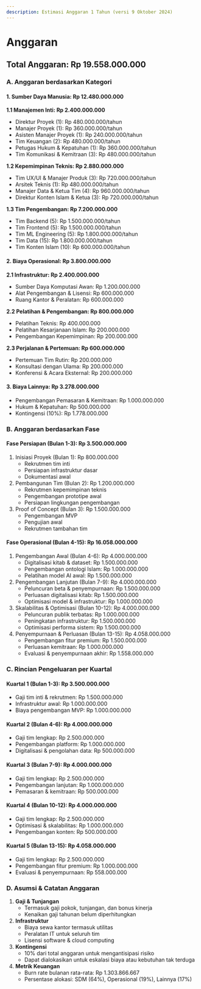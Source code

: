 ```yaml
---
description: Estimasi Anggaran 1 Tahun (versi 9 Oktober 2024)
---
```


# Anggaran

## Total Anggaran: Rp 19.558.000.000

### A. Anggaran berdasarkan Kategori

#### 1. Sumber Daya Manusia: Rp 12.480.000.000

**1.1 Manajemen Inti: Rp 2.400.000.000**

* Direktur Proyek (1): Rp 480.000.000/tahun
* Manajer Proyek (1): Rp 360.000.000/tahun
* Asisten Manajer Proyek (1): Rp 240.000.000/tahun
* Tim Keuangan (2): Rp 480.000.000/tahun
* Petugas Hukum & Kepatuhan (1): Rp 360.000.000/tahun
* Tim Komunikasi & Kemitraan (3): Rp 480.000.000/tahun

**1.2 Kepemimpinan Teknis: Rp 2.880.000.000**

* Tim UX/UI & Manajer Produk (3): Rp 720.000.000/tahun
* Arsitek Teknis (1): Rp 480.000.000/tahun
* Manajer Data & Ketua Tim (4): Rp 960.000.000/tahun
* Direktur Konten Islam & Ketua (3): Rp 720.000.000/tahun

**1.3 Tim Pengembangan: Rp 7.200.000.000**

* Tim Backend (5): Rp 1.500.000.000/tahun
* Tim Frontend (5): Rp 1.500.000.000/tahun
* Tim ML Engineering (5): Rp 1.800.000.000/tahun
* Tim Data (15): Rp 1.800.000.000/tahun
* Tim Konten Islam (10): Rp 600.000.000/tahun

#### 2. Biaya Operasional: Rp 3.800.000.000

**2.1 Infrastruktur: Rp 2.400.000.000**

* Sumber Daya Komputasi Awan: Rp 1.200.000.000
* Alat Pengembangan & Lisensi: Rp 600.000.000
* Ruang Kantor & Peralatan: Rp 600.000.000

**2.2 Pelatihan & Pengembangan: Rp 800.000.000**

* Pelatihan Teknis: Rp 400.000.000
* Pelatihan Kesarjanaan Islam: Rp 200.000.000
* Pengembangan Kepemimpinan: Rp 200.000.000

**2.3 Perjalanan & Pertemuan: Rp 600.000.000**

* Pertemuan Tim Rutin: Rp 200.000.000
* Konsultasi dengan Ulama: Rp 200.000.000
* Konferensi & Acara Eksternal: Rp 200.000.000

#### 3. Biaya Lainnya: Rp 3.278.000.000

* Pengembangan Pemasaran & Kemitraan: Rp 1.000.000.000
* Hukum & Kepatuhan: Rp 500.000.000
* Kontingensi (10%): Rp 1.778.000.000

### B. Anggaran berdasarkan Fase

#### Fase Persiapan (Bulan 1-3): Rp 3.500.000.000

1. Inisiasi Proyek (Bulan 1): Rp 800.000.000
   * Rekrutmen tim inti
   * Persiapan infrastruktur dasar
   * Dokumentasi awal
2. Pembangunan Tim (Bulan 2): Rp 1.200.000.000
   * Rekrutmen kepemimpinan teknis
   * Pengembangan prototipe awal
   * Persiapan lingkungan pengembangan
3. Proof of Concept (Bulan 3): Rp 1.500.000.000
   * Pengembangan MVP
   * Pengujian awal
   * Rekrutmen tambahan tim

#### Fase Operasional (Bulan 4-15): Rp 16.058.000.000

1. Pengembangan Awal (Bulan 4-6): Rp 4.000.000.000
   * Digitalisasi kitab & dataset: Rp 1.500.000.000
   * Pengembangan ontologi Islam: Rp 1.000.000.000
   * Pelatihan model AI awal: Rp 1.500.000.000
2. Pengembangan Lanjutan (Bulan 7-9): Rp 4.000.000.000
   * Peluncuran beta & penyempurnaan: Rp 1.500.000.000
   * Perluasan digitalisasi kitab: Rp 1.500.000.000
   * Optimisasi model & infrastruktur: Rp 1.000.000.000
3. Skalabilitas & Optimisasi (Bulan 10-12): Rp 4.000.000.000
   * Peluncuran publik terbatas: Rp 1.000.000.000
   * Peningkatan infrastruktur: Rp 1.500.000.000
   * Optimisasi performa sistem: Rp 1.500.000.000
4. Penyempurnaan & Perluasan (Bulan 13-15): Rp 4.058.000.000
   * Pengembangan fitur premium: Rp 1.500.000.000
   * Perluasan kemitraan: Rp 1.000.000.000
   * Evaluasi & penyempurnaan akhir: Rp 1.558.000.000

### C. Rincian Pengeluaran per Kuartal

#### Kuartal 1 (Bulan 1-3): Rp 3.500.000.000

* Gaji tim inti & rekrutmen: Rp 1.500.000.000
* Infrastruktur awal: Rp 1.000.000.000
* Biaya pengembangan MVP: Rp 1.000.000.000

#### Kuartal 2 (Bulan 4-6): Rp 4.000.000.000

* Gaji tim lengkap: Rp 2.500.000.000
* Pengembangan platform: Rp 1.000.000.000
* Digitalisasi & pengolahan data: Rp 500.000.000

#### Kuartal 3 (Bulan 7-9): Rp 4.000.000.000

* Gaji tim lengkap: Rp 2.500.000.000
* Pengembangan lanjutan: Rp 1.000.000.000
* Pemasaran & kemitraan: Rp 500.000.000

#### Kuartal 4 (Bulan 10-12): Rp 4.000.000.000

* Gaji tim lengkap: Rp 2.500.000.000
* Optimisasi & skalabilitas: Rp 1.000.000.000
* Pengembangan konten: Rp 500.000.000

#### Kuartal 5 (Bulan 13-15): Rp 4.058.000.000

* Gaji tim lengkap: Rp 2.500.000.000
* Pengembangan fitur premium: Rp 1.000.000.000
* Evaluasi & penyempurnaan: Rp 558.000.000

### D. Asumsi & Catatan Anggaran

1. **Gaji & Tunjangan**
   * Termasuk gaji pokok, tunjangan, dan bonus kinerja
   * Kenaikan gaji tahunan belum diperhitungkan
2. **Infrastruktur**
   * Biaya sewa kantor termasuk utilitas
   * Peralatan IT untuk seluruh tim
   * Lisensi software & cloud computing
3. **Kontingensi**
   * 10% dari total anggaran untuk mengantisipasi risiko
   * Dapat dialokasikan untuk eskalasi biaya atau kebutuhan tak terduga
4. **Metrik Keuangan**
   * Burn rate bulanan rata-rata: Rp 1.303.866.667
   * Persentase alokasi: SDM (64%), Operasional (19%), Lainnya (17%)
